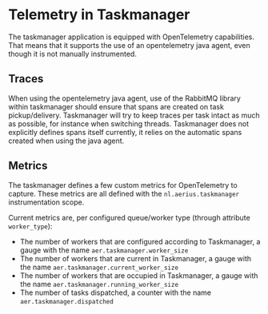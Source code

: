 # Telemetry in Taskmanager

The taskmanager application is equipped with OpenTelemetry capabilities.
That means that it supports the use of an opentelemetry java agent, even though it is not manually instrumented.

## Traces

When using the opentelemetry java agent, use of the RabbitMQ library within taskmanager should ensure that spans are created on task pickup/delivery.
Taskmanager will try to keep traces per task intact as much as possible, for instance when switching threads.
Taskmanager does not explicitly defines spans itself currently, it relies on the automatic spans created when using the java agent.

## Metrics

The taskmanager defines a few custom metrics for OpenTelemetry to capture.
These metrics are all defined with the `nl.aerius.taskmanager` instrumentation scope.

Current metrics are, per configured queue/worker type (through attribute `worker_type`):

- The number of workers that are configured according to Taskmanager, a gauge with the name `aer.taskmanager.worker_size`
- The number of workers that are current in Taskmanager, a gauge with the name `aer.taskmanager.current_worker_size`
- The number of workers that are occupied in Taskmanager, a gauge with the name `aer.taskmanager.running_worker_size`
- The number of tasks dispatched, a counter with the name `aer.taskmanager.dispatched`
